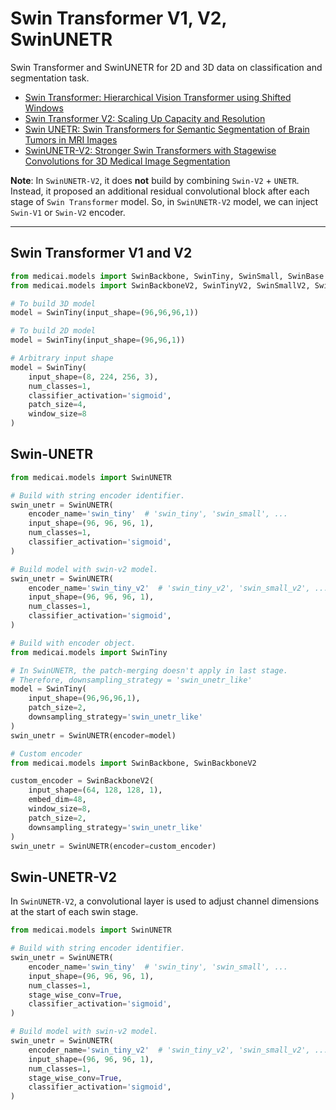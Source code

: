 # Swin Transformer V1, V2, SwinUNETR

Swin Transformer and SwinUNETR for 2D and 3D data on classification and segmentation task.

- [Swin Transformer: Hierarchical Vision Transformer using Shifted Windows](https://arxiv.org/abs/2103.14030)
- [Swin Transformer V2: Scaling Up Capacity and Resolution](https://arxiv.org/abs/2111.09883)
- [Swin UNETR: Swin Transformers for Semantic Segmentation of Brain Tumors in MRI Images](https://arxiv.org/abs/2201.01266)
- [SwinUNETR-V2: Stronger Swin Transformers with Stagewise Convolutions for 3D Medical Image Segmentation](https://link.springer.com/chapter/10.1007/978-3-031-43901-8_40)

**Note**: In `SwinUNETR-V2`, it does **not** build by combining `Swin-V2` + `UNETR`. Instead, it proposed an additional residual convolutional block after each stage of `Swin Transformer` model. So, in `SwinUNETR-V2` model, we can inject `Swin-V1` or `Swin-V2` encoder.

---

## Swin Transformer V1 and V2

```python
from medicai.models import SwinBackbone, SwinTiny, SwinSmall, SwinBase
from medicai.models import SwinBackboneV2, SwinTinyV2, SwinSmallV2, SwinBaseV2

# To build 3D model
model = SwinTiny(input_shape=(96,96,96,1))

# To build 2D model
model = SwinTiny(input_shape=(96,96,1))

# Arbitrary input shape
model = SwinTiny(
    input_shape=(8, 224, 256, 3), 
    num_classes=1,
    classifier_activation='sigmoid',
    patch_size=4,
    window_size=8
)
```

## Swin-UNETR

```python
from medicai.models import SwinUNETR

# Build with string encoder identifier.
swin_unetr = SwinUNETR(
    encoder_name='swin_tiny'  # 'swin_tiny', 'swin_small', ...
    input_shape=(96, 96, 96, 1),
    num_classes=1,
    classifier_activation='sigmoid',
)

# Build model with swin-v2 model.
swin_unetr = SwinUNETR(
    encoder_name='swin_tiny_v2'  # 'swin_tiny_v2', 'swin_small_v2', ...
    input_shape=(96, 96, 96, 1),
    num_classes=1,
    classifier_activation='sigmoid',
)
```

```python
# Build with encoder object.
from medicai.models import SwinTiny

# In SwinUNETR, the patch-merging doesn't apply in last stage.
# Therefore, downsampling_strategy = 'swin_unetr_like'
model = SwinTiny(
    input_shape=(96,96,96,1),
    patch_size=2, 
    downsampling_strategy='swin_unetr_like'
)
swin_unetr = SwinUNETR(encoder=model)
```

```python
# Custom encoder
from medicai.models import SwinBackbone, SwinBackboneV2

custom_encoder = SwinBackboneV2(
    input_shape=(64, 128, 128, 1),
    embed_dim=48,
    window_size=8,
    patch_size=2,
    downsampling_strategy='swin_unetr_like'
)
swin_unetr = SwinUNETR(encoder=custom_encoder)
```

## Swin-UNETR-V2

In `SwinUNETR-V2`, a convolutional layer is used to adjust channel dimensions at the start of each swin stage.

```python
from medicai.models import SwinUNETR

# Build with string encoder identifier.
swin_unetr = SwinUNETR(
    encoder_name='swin_tiny'  # 'swin_tiny', 'swin_small', ...
    input_shape=(96, 96, 96, 1),
    num_classes=1,
    stage_wise_conv=True,
    classifier_activation='sigmoid',
)

# Build model with swin-v2 model.
swin_unetr = SwinUNETR(
    encoder_name='swin_tiny_v2'  # 'swin_tiny_v2', 'swin_small_v2', ...
    input_shape=(96, 96, 96, 1),
    num_classes=1,
    stage_wise_conv=True,
    classifier_activation='sigmoid',
)
```